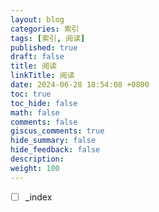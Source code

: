 ```yaml
---
layout: blog
categories: 索引
tags: [索引, 阅读]
published: true
draft: false
title: 阅读
linkTitle: 阅读
date: 2024-06-28 18:54:08 +0800
toc: true
toc_hide: false
math: false
comments: false
giscus_comments: true
hide_summary: false
hide_feedback: false
description: 
weight: 100
---
```


- [ ] _index